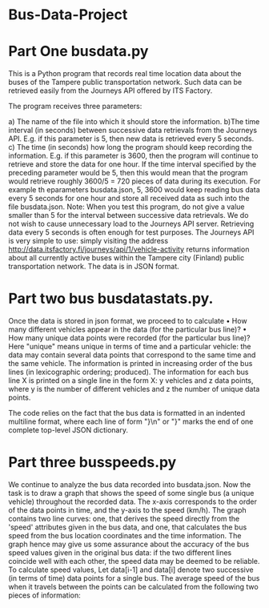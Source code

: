 # Bus-Data-Project

# Part One busdata.py
This is a Python program that records real time location data about the buses of the Tampere public transportation network. 
Such data can be retrieved easily from the Journeys API offered by ITS Factory.

The program receives three parameters:

  a) The name of the file into which it should store the information.
 b)The time interval (in seconds) between successive data retrievals from the Journeys API. E.g. if this parameter is 5, then new data is retrieved every 5 seconds.
  c) The time (in seconds) how long the program should keep recording the information. E.g. if this parameter is 3600, then the program will continue to retrieve and store the data for one hour. If the time interval specified by the preceding parameter would be 5, then this would mean that the program would retrieve roughly 3600/5 = 720 pieces of data during its execution. For example th eparameters  busdata.json, 5, 3600 would keep reading bus data every 5 seconds for one hour and store all received data as such into the file busdata.json.
Note: When you test this program, do not give a value smaller than 5 for the interval between successive data retrievals. 
We do not wish to cause unnecessary load to the Journeys API server. Retrieving data every 5 seconds is often enough for test purposes. 
The Journeys API is very simple to use: simply visiting the address http://data.itsfactory.fi/journeys/api/1/vehicle-activity returns information about all currently active buses within the Tampere city (Finland) public transportation network. The data is in JSON format. 

# Part two bus busdatastats.py.

Once the data is stored in json format, we proceed to to calculate 
•	How many different vehicles appear in the data (for the particular bus line)?
•	How many unique data points were recorded (for the particular bus line)? 
Here "unique" means unique in terms of time and a particular vehicle: the data may contain several data points that correspond to the same time and the same vehicle. The information is printed in increasing order of the bus lines (in lexicographic ordering; produced). The information for each bus line X is printed on a single line in the form X: y vehicles and z data points, where y is the number of different vehicles and z the number of unique data points. 

The code relies on the fact that the bus data is formatted in an indented multiline format, where each line of form "}\n" or "}" marks the end of one complete top-level JSON dictionary.

# Part three busspeeds.py 

We continue to analyze the bus data recorded into busdata.json. Now the task is to draw a graph that shows the speed of some single bus (a unique vehicle) throughout the recorded data. The x-axis corresponds to the order of the data points in time, and the y-axis to the speed (km/h). The graph contains two line curves: one, that derives the speed directly from the 'speed' attributes given in the bus data, and one, that calculates the bus speed from the bus location coordinates and the time information. The graph hence may give us some assurance about the accuracy of the bus speed values given in the original bus data: if the two different lines coincide well with each other, the speed data may be deemed to be reliable.
To calculate speed values, Let data[i-1] and data[i] denote two successive (in terms of time) data points for a single bus. The average speed of the bus when it travels between the points can be calculated from the following two pieces of information:

